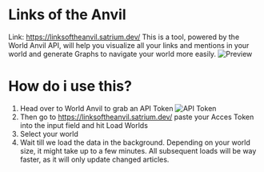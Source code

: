 Links of the Anvil
==================

Link: https://linksoftheanvil.satrium.dev/
This is a tool, powered by the World Anvil API, will help you visualize all your links and mentions in your world and generate Graphs to navigate your world more easily.
![Preview](https://i.imgur.com/D2SBrc4.png)

How do i use this?
==================
1. Head over to World Anvil to grab an API Token
![API Token](https://i.imgur.com/LHFhzlj.png)
2. Then go to https://linksoftheanvil.satrium.dev/ paste your Acces Token into the input field and hit Load Worlds
3. Select your world
4. Wait till we load the data in the background. Depending on your world size, it might take up to a few minutes. All subsequent loads will be way faster, as it will only update changed articles.

